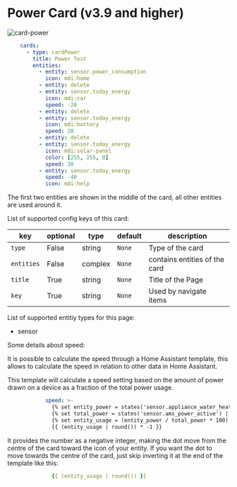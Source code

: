 # Power Card (v3.9 and higher)

![card-power](img/card-power.png)

```yaml
    cards:
      - type: cardPower
        title: Power Test
        entities:
          - entity: sensor.power_consumption
            icon: mdi:home
          - entity: delete
          - entity: sensor.today_energy
            icon: mdi:car
            speed: -20
          - entity: delete
          - entity: sensor.today_energy
            icon: mdi:battery
            speed: 20
          - entity: delete
          - entity: sensor.today_energy
            icon: mdi:solar-panel
            color: [255, 255, 0]
            speed: 30
          - entity: sensor.today_energy
            speed: -40
            icon: mdi:help
```

The first two entities are shown in the middle of the card, all other entities are used around it.

List of supported config keys of this card:

key | optional | type | default | description
-- | -- | -- | -- | --
`type` | False | string | `None` | Type of the card
`entities` | False | complex | `None` | contains entities of the card
`title` | True | string | `None` | Title of the Page 
`key` | True | string | `None` | Used by navigate items

List of supported entitiy types for this page:

- sensor

Some details about speed:

It is possible to calculate the speed through a Home Assistant template, this allows to calculate the speed in relation to other data in Home Assistant.

This template will calculate a speed setting based on the amount of power drawn on a device as a fraction of the total power usage.
```yaml
            speed: >-
              {% set entity_power = states('sensor.appliance_water_heater_power') |float | round(3)%}
              {% set total_power = states('sensor.ams_power_active') | float | round(3) %}
              {% set entity_usage = (entity_power / total_power * 100) | float %}
              {{ (entity_usage | round()) * -1 }}
```
It provides the number as a negative integer, making the dot move from the centre of the card toward the icon of your entity. If you want the dot to move towards the centre of the card, just skip inverting it at the end of the template like this:
```yaml
              {{ (entity_usage | round()) }}
```

